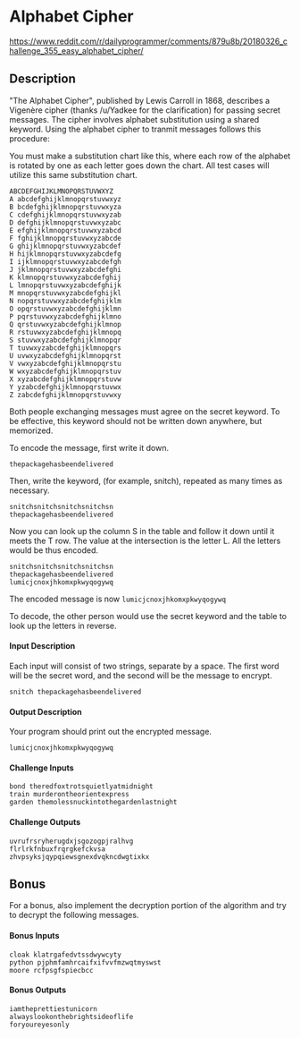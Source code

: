 # Alphabet Cipher

https://www.reddit.com/r/dailyprogrammer/comments/879u8b/20180326_challenge_355_easy_alphabet_cipher/

## Description

"The Alphabet Cipher", published by Lewis Carroll in 1868, describes a Vigenère cipher (thanks /u/Yadkee for the clarification) for passing secret messages. The cipher involves alphabet substitution using a shared keyword. Using the alphabet cipher to tranmit messages follows this procedure:

You must make a substitution chart like this, where each row of the alphabet is rotated by one as each letter goes down the chart. All test cases will utilize this same substitution chart.

    ABCDEFGHIJKLMNOPQRSTUVWXYZ
    A abcdefghijklmnopqrstuvwxyz
    B bcdefghijklmnopqrstuvwxyza
    C cdefghijklmnopqrstuvwxyzab
    D defghijklmnopqrstuvwxyzabc
    E efghijklmnopqrstuvwxyzabcd
    F fghijklmnopqrstuvwxyzabcde
    G ghijklmnopqrstuvwxyzabcdef
    H hijklmnopqrstuvwxyzabcdefg
    I ijklmnopqrstuvwxyzabcdefgh
    J jklmnopqrstuvwxyzabcdefghi
    K klmnopqrstuvwxyzabcdefghij
    L lmnopqrstuvwxyzabcdefghijk
    M mnopqrstuvwxyzabcdefghijkl
    N nopqrstuvwxyzabcdefghijklm
    O opqrstuvwxyzabcdefghijklmn
    P pqrstuvwxyzabcdefghijklmno
    Q qrstuvwxyzabcdefghijklmnop
    R rstuvwxyzabcdefghijklmnopq
    S stuvwxyzabcdefghijklmnopqr
    T tuvwxyzabcdefghijklmnopqrs
    U uvwxyzabcdefghijklmnopqrst
    V vwxyzabcdefghijklmnopqrstu
    W wxyzabcdefghijklmnopqrstuv
    X xyzabcdefghijklmnopqrstuvw
    Y yzabcdefghijklmnopqrstuvwx
    Z zabcdefghijklmnopqrstuvwxy

Both people exchanging messages must agree on the secret keyword. To be effective, this keyword should not be written down anywhere, but memorized.

To encode the message, first write it down.

    thepackagehasbeendelivered


Then, write the keyword, (for example, snitch), repeated as many times as necessary.

    snitchsnitchsnitchsnitchsn
    thepackagehasbeendelivered

Now you can look up the column S in the table and follow it down until it meets the T row. The value at the intersection is the letter L. All the letters would be thus encoded.

    snitchsnitchsnitchsnitchsn
    thepackagehasbeendelivered
    lumicjcnoxjhkomxpkwyqogywq

The encoded message is now `lumicjcnoxjhkomxpkwyqogywq`

To decode, the other person would use the secret keyword and the table to look up the letters in reverse.

#### Input Description

Each input will consist of two strings, separate by a space. The first word will be the secret word, and the second will be the message to encrypt.

    snitch thepackagehasbeendelivered

#### Output Description

Your program should print out the encrypted message.

    lumicjcnoxjhkomxpkwyqogywq

#### Challenge Inputs

    bond theredfoxtrotsquietlyatmidnight
    train murderontheorientexpress
    garden themolessnuckintothegardenlastnight

#### Challenge Outputs

    uvrufrsryherugdxjsgozogpjralhvg
    flrlrkfnbuxfrqrgkefckvsa
    zhvpsyksjqypqiewsgnexdvqkncdwgtixkx

## Bonus

For a bonus, also implement the decryption portion of the algorithm and try to decrypt the following messages.

#### Bonus Inputs

    cloak klatrgafedvtssdwywcyty
    python pjphmfamhrcaifxifvvfmzwqtmyswst
    moore rcfpsgfspiecbcc

#### Bonus Outputs

    iamtheprettiestunicorn
    alwayslookonthebrightsideoflife
    foryoureyesonly
